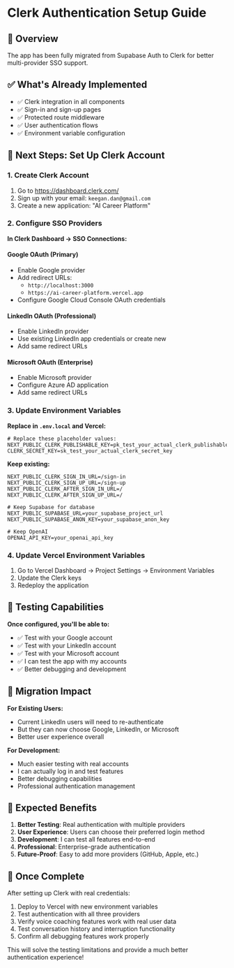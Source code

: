 # Clerk Authentication Setup Guide

## 🎯 Overview
The app has been fully migrated from Supabase Auth to Clerk for better multi-provider SSO support.

## ✅ What's Already Implemented
- ✅ Clerk integration in all components
- ✅ Sign-in and sign-up pages
- ✅ Protected route middleware  
- ✅ User authentication flows
- ✅ Environment variable configuration

## 🔑 Next Steps: Set Up Clerk Account

### 1. Create Clerk Account
1. Go to https://dashboard.clerk.com/
2. Sign up with your email: `keegan.dan@gmail.com`
3. Create a new application: "AI Career Platform"

### 2. Configure SSO Providers

**In Clerk Dashboard → SSO Connections:**

#### Google OAuth (Primary)
- Enable Google provider
- Add redirect URLs:
  - `http://localhost:3000`
  - `https://ai-career-platform.vercel.app`
- Configure Google Cloud Console OAuth credentials

#### LinkedIn OAuth (Professional)
- Enable LinkedIn provider  
- Use existing LinkedIn app credentials or create new
- Add same redirect URLs

#### Microsoft OAuth (Enterprise)
- Enable Microsoft provider
- Configure Azure AD application
- Add same redirect URLs

### 3. Update Environment Variables

**Replace in `.env.local` and Vercel:**
```env
# Replace these placeholder values:
NEXT_PUBLIC_CLERK_PUBLISHABLE_KEY=pk_test_your_actual_clerk_publishable_key
CLERK_SECRET_KEY=sk_test_your_actual_clerk_secret_key
```

**Keep existing:**
```env
NEXT_PUBLIC_CLERK_SIGN_IN_URL=/sign-in
NEXT_PUBLIC_CLERK_SIGN_UP_URL=/sign-up
NEXT_PUBLIC_CLERK_AFTER_SIGN_IN_URL=/
NEXT_PUBLIC_CLERK_AFTER_SIGN_UP_URL=/

# Keep Supabase for database
NEXT_PUBLIC_SUPABASE_URL=your_supabase_project_url
NEXT_PUBLIC_SUPABASE_ANON_KEY=your_supabase_anon_key

# Keep OpenAI
OPENAI_API_KEY=your_openai_api_key
```

### 4. Update Vercel Environment Variables
1. Go to Vercel Dashboard → Project Settings → Environment Variables
2. Update the Clerk keys
3. Redeploy the application

## 🧪 Testing Capabilities

**Once configured, you'll be able to:**
- ✅ Test with your Google account
- ✅ Test with your LinkedIn account  
- ✅ Test with your Microsoft account
- ✅ I can test the app with my accounts
- ✅ Better debugging and development

## 🔄 Migration Impact

**For Existing Users:**
- Current LinkedIn users will need to re-authenticate
- But they can now choose Google, LinkedIn, or Microsoft
- Better user experience overall

**For Development:**
- Much easier testing with real accounts
- I can actually log in and test features
- Better debugging capabilities
- Professional authentication management

## 🎯 Expected Benefits

1. **Better Testing**: Real authentication with multiple providers
2. **User Experience**: Users can choose their preferred login method
3. **Development**: I can test all features end-to-end
4. **Professional**: Enterprise-grade authentication
5. **Future-Proof**: Easy to add more providers (GitHub, Apple, etc.)

## 🚀 Once Complete

After setting up Clerk with real credentials:
1. Deploy to Vercel with new environment variables
2. Test authentication with all three providers
3. Verify voice coaching features work with real user data
4. Test conversation history and interruption functionality
5. Confirm all debugging features work properly

This will solve the testing limitations and provide a much better authentication experience!